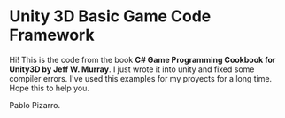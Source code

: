 # Unity 3D Basic Game Code Framework

Hi! This is the code from the book  **C# Game Programming Cookbook for Unity3D by Jeff W. Murray**. 
I just wrote it into unity and fixed some compiler errors. I've used this examples for my proyects 
for a long time. Hope this to help you.

Pablo Pizarro. 
